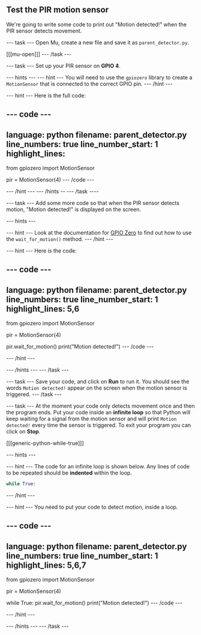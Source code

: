 ## Test the PIR motion sensor

We're going to write some code to print out "Motion detected!" when the PIR sensor detects movement.

--- task ---
Open Mu, create a new file and save it as `parent_detector.py`.

[[[mu-open]]]
--- /task ---

--- task ---
Set up your PIR sensor on **GPIO 4**.

--- hints ---
--- hint ---
You will need to use the `gpiozero` library to create a `MotionSensor` that is connected to the correct GPIO pin.
--- /hint ---

--- hint ---
Here is the full code:

--- code ---
---
language: python
filename: parent_detector.py
line_numbers: true
line_number_start: 1
highlight_lines: 
---
from gpiozero import MotionSensor

pir = MotionSensor(4)
--- /code ---

--- /hint ---
--- /hints --
--- /task ----

--- task ---
Add some more code so that when the PIR sensor detects motion, "Motion detected!" is displayed on the screen.

--- hints ---

--- hint ---
Look at the documentation for [GPIO Zero](https://gpiozero.readthedocs.io/en/stable/api_input.html#motion-sensor-d-sun-pir) to find out how to use the `wait_for_motion()` method.
--- /hint ---

--- hint ---
Here is the code:

--- code ---
---
language: python
filename: parent_detector.py
line_numbers: true
line_number_start: 1 
highlight_lines: 5,6
---
from gpiozero import MotionSensor

pir = MotionSensor(4)

pir.wait_for_motion()
print("Motion detected!")
--- /code ---

--- /hint ---

--- /hints ---
--- /task ---

--- task ---
Save your code, and click on **Run** to run it. You should see the words `Motion detected!` appear on the screen when the motion sensor is triggered.
--- /task ---

--- task ---
At the moment your code only detects movement once and then the program ends. Put your code inside an **infinite loop** so that Python will keep waiting for a signal from the motion sensor and will print `Motion detected!` every time the sensor is triggered. To exit your program you can click on **Stop**.

[[[generic-python-while-true]]]

--- hints ---

--- hint ---
The code for an infinite loop is shown below. Any lines of code to be repeated should be __indented__ within the loop.

```python
while True:
```
--- /hint ---

--- hint ---
You need to put your code to detect motion, inside a loop.

--- code ---
---
language: python
filename: parent_detector.py
line_numbers: true
line_number_start: 1 
highlight_lines: 5,6,7
---
from gpiozero import MotionSensor

pir = MotionSensor(4)

while True:
	pir.wait_for_motion()
	print("Motion detected!")
--- /code ---

--- /hint ---

--- /hints ---
--- /task ---


